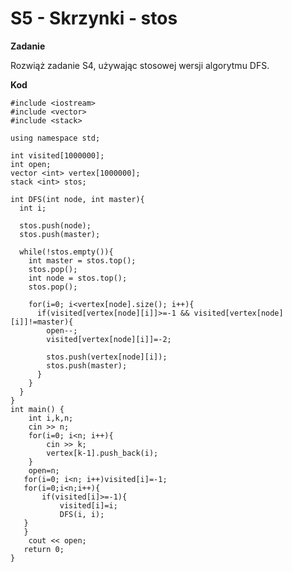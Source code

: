 # S5 - Skrzynki - stos

**Zadanie**

Rozwiąż zadanie S4, używając stosowej wersji algorytmu DFS.

**Kod**

    #include <iostream>
    #include <vector>
    #include <stack>

    using namespace std;

    int visited[1000000];
    int open;
    vector <int> vertex[1000000];
    stack <int> stos;

    int DFS(int node, int master){
      int i;

      stos.push(node);
      stos.push(master);

      while(!stos.empty()){
        int master = stos.top();
        stos.pop();
        int node = stos.top();
        stos.pop();

        for(i=0; i<vertex[node].size(); i++){
          if(visited[vertex[node][i]]>=-1 && visited[vertex[node][i]]!=master){
            open--;
            visited[vertex[node][i]]=-2;

            stos.push(vertex[node][i]);
            stos.push(master);
          }
        }
      }
    }
    int main() {
        int i,k,n;
        cin >> n;
        for(i=0; i<n; i++){
            cin >> k;
            vertex[k-1].push_back(i);
        }
        open=n;
       for(i=0; i<n; i++)visited[i]=-1;
       for(i=0;i<n;i++){
           if(visited[i]>=-1){
               visited[i]=i;
               DFS(i, i);
       }
       }
        cout << open;
       return 0;
    }
